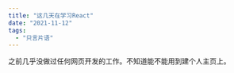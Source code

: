 ```yaml
---
title: "这几天在学习React"
date: "2021-11-12"
tags: 
  - "只言片语"
---
```


之前几乎没做过任何网页开发的工作。不知道能不能用到建个人主页上。
